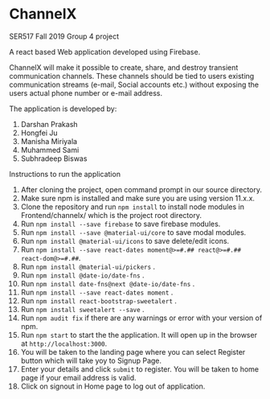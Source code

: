 # ChannelX

SER517 Fall 2019 Group 4 project

A react based Web application developed using Firebase.

ChannelX will make it possible to create, share, and destroy transient communication channels. These channels should be tied to users existing communication streams (e-mail, Social accounts etc.) without exposing the users actual phone number or e-mail address.

The application is developed by:
1. Darshan Prakash
2. Hongfei Ju
3. Manisha Miriyala
4. Muhammed Sami
5. Subhradeep Biswas

Instructions to run the application
1. After cloning the project, open command prompt in our source directory.
2. Make sure npm is installed and make sure you are using version 11.x.x.
3. Clone the repository and run ```npm install``` to install node modules in Frontend/channelx/ which is the project root directory.
4. Run ```npm install --save firebase``` to save firebase modules.
5. Run ```npm install --save @material-ui/core``` to save modal modules.
6. Run ```npm install @material-ui/icons``` to save delete/edit icons.
7. Run ```npm install --save react-dates moment@>=#.## react@>=#.## react-dom@>=#.##```.
8. Run ```npm install @material-ui/pickers``` .
9. Run ```npm install @date-io/date-fns``` .
10. Run ```npm install date-fns@next @date-io/date-fns``` .
11. Run ```npm install --save react-dates moment``` .
12. Run ```npm install react-bootstrap-sweetalert``` .
13. Run ```npm install sweetalert --save``` .
14. Run ```npm audit fix``` if there are any warnings or error with your version of npm.
15. Run ```npm start``` to start the the application. It will open up in the browser at ```http://localhost:3000```.
16. You will be taken to the landing page where you can select Register button which will take yoy to Signup Page.
17. Enter your details and click ```submit``` to register. You will be taken to home page if your email address is valid.
18. Click on signout in Home page to log out of application.
